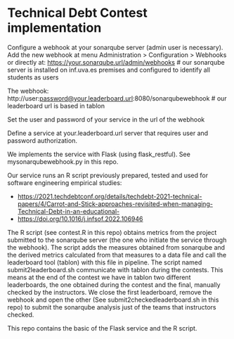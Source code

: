 # Technical Debt Contest implementation

Configure a webhook at your sonarqube server (admin user is necessary). 
Add the new webhook at menu Administration > Configuration > Webhooks or directly at:
https://your.sonarqube.url/admin/webhooks # our sonarqube server is installed on inf.uva.es premises and configured to identify all students as users 

The webhook:
http://user:password@your.leaderboard.url:8080/sonarqubewebhook # our leaderboard url is based in tablon

Set the user and password of your service in the url of the webhook

Define a service at your.leaderboard.url server that requires user and password authorization.

We implements the service with Flask (using flask_restful). See mysonarqubewebhook.py in this repo.

Our service runs an R script previously prepared, tested and used for software engineering empirical studies:
* https://2021.techdebtconf.org/details/techdebt-2021-technical-papers/4/Carrot-and-Stick-approaches-revisited-when-managing-Technical-Debt-in-an-educational-
* https://doi.org/10.1016/j.infsof.2022.106946

The R script (see contest.R in this repo) obtains metrics from the project submitted to the sonarqube server (the one who initiate the service through the webhook).
The script adds the measures obtained from sonarqube and the derived metrics calculated from that measures to a data file and call the leaderboard tool (tablon) with this file in pipeline. The script named submit2leaderboard.sh communicate with tablon during the contests.
This means at the end of the contest we have in tablon two different leaderboards, the one obtained during the contest and the final, manually checked by the instructors. We close the first leaderboard, remove the webhook and open the other (See submit2checkedleaderboard.sh in this repo) to submit the sonarqube analysis just of the teams that instructors checked.

This repo contains the basic of the Flask service and the R script.
